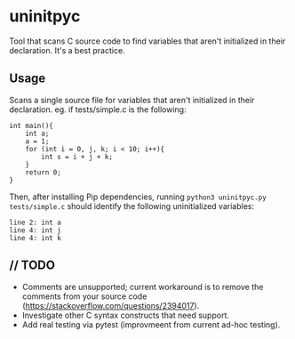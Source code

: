 # uninitpyc
Tool that scans C source code to find variables that aren't initialized in their declaration. It's a best practice.

## Usage
Scans a single source file for variables that aren't initialized in their declaration.
eg. if tests/simple.c is the following:

```
int main(){
    int a;
    a = 1;
    for (int i = 0, j, k; i < 10; i++){
        int s = i + j + k;
    }
    return 0;
}
```

Then, after installing Pip dependencies, running `python3 uninitpyc.py tests/simple.c` should identify the following uninitialized variables:

```
line 2: int a
line 4: int j
line 4: int k
```

## // TODO
* Comments are unsupported; current workaround is to remove the comments from your source code (https://stackoverflow.com/questions/2394017).
* Investigate other C syntax constructs that need support.
* Add real testing via pytest (improvmeent from current ad-hoc testing).
